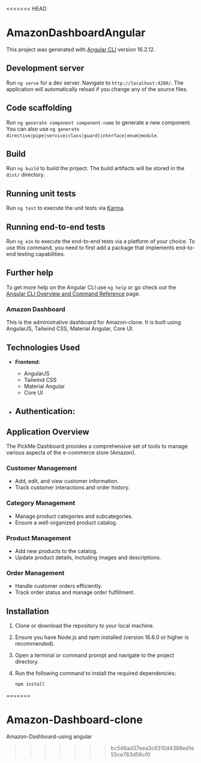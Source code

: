 <<<<<<< HEAD
# AmazonDashboardAngular

This project was generated with [Angular CLI](https://github.com/angular/angular-cli) version 16.2.12.

## Development server

Run `ng serve` for a dev server. Navigate to `http://localhost:4200/`. The application will automatically reload if you change any of the source files.

## Code scaffolding

Run `ng generate component component-name` to generate a new component. You can also use `ng generate directive|pipe|service|class|guard|interface|enum|module`.

## Build

Run `ng build` to build the project. The build artifacts will be stored in the `dist/` directory.

## Running unit tests

Run `ng test` to execute the unit tests via [Karma](https://karma-runner.github.io).

## Running end-to-end tests

Run `ng e2e` to execute the end-to-end tests via a platform of your choice. To use this command, you need to first add a package that implements end-to-end testing capabilities.

## Further help

To get more help on the Angular CLI use `ng help` or go check out the [Angular CLI Overview and Command Reference](https://angular.io/cli) page.



### Amazon Dashboard

This is the administrative dashboard for Amazon-clone. It is built using AngularJS, Tailwind CSS, Material Angular, Core UI.

## Technologies Used

- **Frontend:**
  - AngularJS
  - Tailwind CSS
  - Material Angular
  - Core UI


- **Authentication:**
  - 

## Application Overview

The PickMe Dashboard provides a comprehensive set of tools to manage various aspects of the e-commerce store (Amazon).


### Customer Management

- Add, edit, and view customer information.
- Track customer interactions and order history.






### Category Management

- Manage product categories and subcategories.
- Ensure a well-organized product catalog.




### Product Management

- Add new products to the catalog.
- Update product details, including images and descriptions.




### Order Management

- Handle customer orders efficiently.
- Track order status and manage order fulfillment.


## Installation

1. Clone or download the repository to your local machine.
2. Ensure you have Node.js and npm installed (version 16.6.0 or higher is recommended).
3. Open a terminal or command prompt and navigate to the project directory.
4. Run the following command to install the required dependencies:

   ```bash
   npm install

=======
# Amazon-Dashboard-clone
Amazon-Dashboard-using angular
>>>>>>> bc546ad37eea3c6310d4388ed1e55ce783d56cf0

